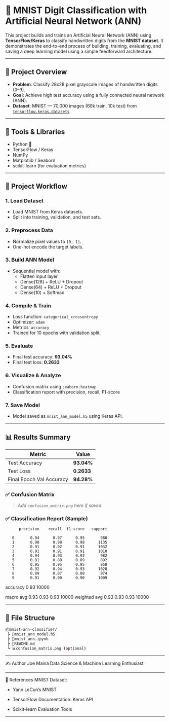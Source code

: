 # 🧠 MNIST Digit Classification with Artificial Neural Network (ANN)

This project builds and trains an Artificial Neural Network (ANN) using **TensorFlow/Keras** to classify handwritten digits from the **MNIST dataset**. It demonstrates the end-to-end process of building, training, evaluating, and saving a deep learning model using a simple feedforward architecture.

---

## 📌 Project Overview

- **Problem**: Classify 28x28 pixel grayscale images of handwritten digits (0–9).
- **Goal**: Achieve high test accuracy using a fully connected neural network (ANN).
- **Dataset**: MNIST — 70,000 images (60k train, 10k test) from [`tensorflow.keras.datasets`](https://keras.io/api/datasets/mnist/).

---

## 🧰 Tools & Libraries

- Python 🐍
- TensorFlow / Keras
- NumPy
- Matplotlib / Seaborn
- scikit-learn (for evaluation metrics)

---

## 🚀 Project Workflow

### 1. **Load Dataset**
- Load MNIST from Keras datasets.
- Split into training, validation, and test sets.

### 2. **Preprocess Data**
- Normalize pixel values to `[0, 1]`.
- One-hot encode the target labels.

### 3. **Build ANN Model**
- Sequential model with:
  - Flatten input layer
  - Dense(128) + ReLU + Dropout
  - Dense(64) + ReLU + Dropout
  - Dense(10) + Softmax

### 4. **Compile & Train**
- Loss function: `categorical_crossentropy`
- Optimizer: `adam`
- Metrics: `accuracy`
- Trained for 10 epochs with validation split.

### 5. **Evaluate**
- Final test accuracy: **93.04%**
- Final test loss: **0.2633**

### 6. **Visualize & Analyze**
- Confusion matrix using `seaborn.heatmap`
- Classification report with precision, recall, F1-score

### 7. **Save Model**
- Model saved as `mnist_ann_model.h5` using Keras API.

---

## 📊 Results Summary

| Metric         | Value       |
|----------------|-------------|
| Test Accuracy  | **93.04%**  |
| Test Loss      | **0.2633**  |
| Final Epoch Val Accuracy | **94.28%** |

### ✅ Confusion Matrix

> *Add `confusion_matrix.png` here if saved*

### ✅ Classification Report (Sample)

          precision    recall  f1-score   support

       0       0.94      0.97      0.95       980
       1       0.98      0.98      0.98      1135
       2       0.91      0.92      0.91      1032
       3       0.91      0.91      0.91      1010
       4       0.94      0.93      0.93       982
       5       0.91      0.88      0.89       892
       6       0.95      0.95      0.95       958
       7       0.92      0.94      0.93      1028
       8       0.89      0.87      0.88       974
       9       0.91      0.90      0.90      1009

accuracy                           0.93     10000

macro avg 0.93 0.93 0.93 10000
weighted avg 0.93 0.93 0.93 10000


---

## 📁 File Structure

```bash
📦mnist-ann-classifier/
 ┣ 📜mnist_ann_model.h5
 ┣ 📜mnist_ann.ipynb
 ┣ 📜README.md
 ┗ 📊confusion_matrix.png (optional)
```
---

✍️ Author
Joe Maina
Data Science & Machine Learning Enthusiast

---

📘 References
MNIST Dataset: 

 - Yann LeCun’s MNIST

 - TensorFlow Documentation: Keras API

 - Scikit-learn Evaluation Tools

---
